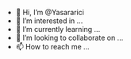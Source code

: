 - 👋 Hi, I’m @Yasararici
- 👀 I’m interested in ...
- 🌱 I’m currently learning ...
- 💞️ I’m looking to collaborate on ...
- 📫 How to reach me ...

<!---
Yasararici/Yasararici is a ✨ special ✨ repository because its `README.md` (this file) appears on your GitHub profile.
You can click the Preview link to take a look at your changes.
--->
